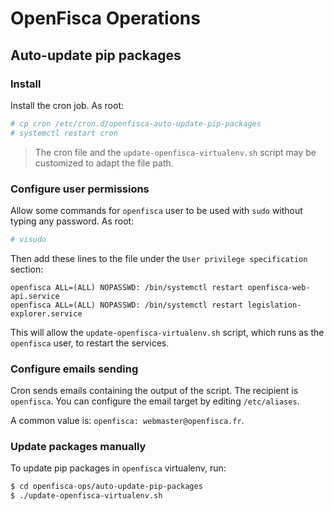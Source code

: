 # OpenFisca Operations

## Auto-update pip packages

### Install

Install the cron job. As root:

```bash
# cp cron /etc/cron.d/openfisca-auto-update-pip-packages
# systemctl restart cron
```

> The cron file and the `update-openfisca-virtualenv.sh` script may be customized to adapt the file path.

### Configure user permissions

Allow some commands for `openfisca` user to be used with `sudo` without typing any password. As root:

```bash
# visudo
```

Then add these lines to the file under the `User privilege specification` section:

```
openfisca ALL=(ALL) NOPASSWD: /bin/systemctl restart openfisca-web-api.service
openfisca ALL=(ALL) NOPASSWD: /bin/systemctl restart legislation-explorer.service
```

This will allow the `update-openfisca-virtualenv.sh` script, which runs as the `openfisca` user, to restart the services.

### Configure emails sending

Cron sends emails containing the output of the script. The recipient is `openfisca`.
You can configure the email target by editing `/etc/aliases`.

A common value is: `openfisca: webmaster@openfisca.fr`.

### Update packages manually

To update pip packages in `openfisca` virtualenv, run:

```bash
$ cd openfisca-ops/auto-update-pip-packages
$ ./update-openfisca-virtualenv.sh
```
